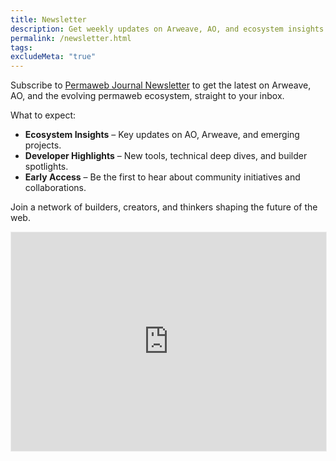 ```yaml
---
title: Newsletter
description: Get weekly updates on Arweave, AO, and ecosystem insights.
permalink: /newsletter.html
tags: 
excludeMeta: "true"
---
```


Subscribe to [Permaweb Journal Newsletter](https://paragraph.xyz/@permaweb-journal) to get the latest on Arweave, AO, and the evolving permaweb ecosystem, straight to your inbox.

What to expect:

- **Ecosystem Insights** – Key updates on AO, Arweave, and emerging projects.
- **Developer Highlights** – New tools, technical deep dives, and builder spotlights.
- **Early Access** – Be the first to hear about community initiatives and collaborations.

Join a network of builders, creators, and thinkers shaping the future of the web.

<iframe 
  src="https://paragraph.xyz/@permaweb-journal/embed" 
  style="border:1px solid #EEE; background:white; width: 100%; max-width: 700px; height: 350px;" 
  frameborder="0" 
  scrolling="no">
</iframe>
